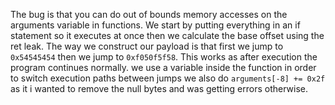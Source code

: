 The bug is that you can do out of bounds memory accesses on the arguments variable in functions.
We start by putting everything in an if statement so it executes at once then we  calculate the base offset using the ret leak.
The way we construct our payload is that first we jump to ```0x54545454``` then we jump to ```0xf050f5f58```. This works as after execution the program continues normally. we use a variable inside the function in order to switch execution paths between jumps we also do ```arguments[-8] += 0x2f``` as it i wanted to remove the null bytes and was getting errors otherwise. 